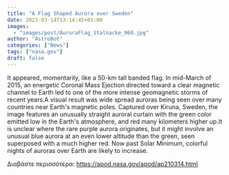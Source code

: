 ```yaml
---
title: "A Flag Shaped Aurora over Sweden"
date: 2021-03-14T13:14:45+01:00
images:
  - "images/post/AuroraFlag_Stalnacke_960.jpg"
author: "AstroBot"
categories: ["News"]
tags: ["nasa.gov"]
draft: false
---
```


It appeared, momentarily, like a 50-km tall banded flag. In mid-March of 2015, an energetic Coronal Mass Ejection directed toward a clear magnetic channel to Earth led to one of the more intense geomagnetic storms of recent years.A visual result was wide spread auroras being seen over many countries near Earth's magnetic poles. Captured over Kiruna, Sweden, the image features an unusually straight auroral curtain with the green color emitted low in the Earth's atmosphere, and red many kilometers higher up.It is unclear where the rare purple aurora originates, but it might involve an unusual blue aurora at an even lower altitude than the green, seen superposed with a much higher red. Now past Solar Minimum, colorful nights of auroras over Earth are likely to increase. 

Διαβάστε περισσότερα: https://apod.nasa.gov/apod/ap210314.html
